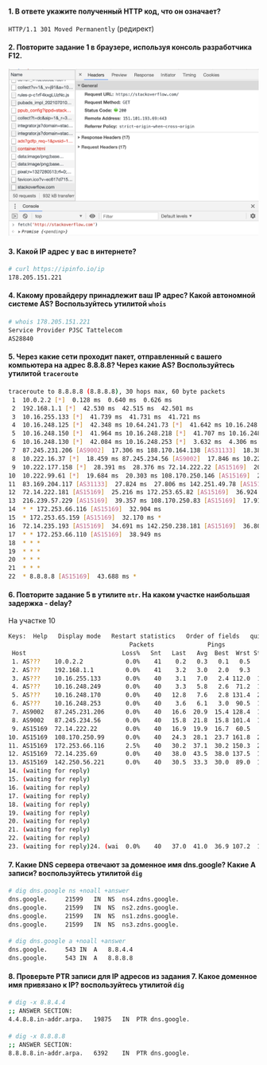 #### 1. В ответе укажите полученный HTTP код, что он означает?
`HTTP/1.1 301 Moved Permanently` (редирект)

#### 2. Повторите задание 1 в браузере, используя консоль разработчика F12.
![](../imgs/03_06.png)

#### 3. Какой IP адрес у вас в интернете?
```bash
# curl https://ipinfo.io/ip
178.205.151.221
```

#### 4. Какому провайдеру принадлежит ваш IP адрес? Какой автономной системе AS? Воспользуйтесь утилитой `whois`
```bash
# whois 178.205.151.221
Service Provider PJSC Tattelecom
AS28840
```

#### 5. Через какие сети проходит пакет, отправленный с вашего компьютера на адрес 8.8.8.8? Через какие AS? Воспользуйтесь утилитой `traceroute`
```bash
traceroute to 8.8.8.8 (8.8.8.8), 30 hops max, 60 byte packets
 1  10.0.2.2 [*]  0.128 ms  0.640 ms  0.626 ms
 2  192.168.1.1 [*]  42.530 ms  42.515 ms  42.501 ms
 3  10.16.255.133 [*]  41.739 ms  41.731 ms  41.721 ms
 4  10.16.248.125 [*]  42.348 ms 10.64.241.73 [*]  41.642 ms 10.16.248.141 [*]  41.742 ms
 5  10.16.248.150 [*]  41.964 ms 10.16.248.218 [*]  41.707 ms 10.16.248.206 [*]  42.052 ms
 6  10.16.248.130 [*]  42.084 ms 10.16.248.253 [*]  3.632 ms  4.306 ms
 7  87.245.231.206 [AS9002]  17.306 ms 188.170.164.138 [AS31133]  18.385 ms 87.245.231.206 [AS9002]  17.270 ms
 8  10.222.16.37 [*]  18.459 ms 87.245.234.56 [AS9002]  17.846 ms 10.222.16.33 [*]  26.193 ms
 9  10.222.177.158 [*]  28.391 ms  28.376 ms 72.14.222.22 [AS15169]  20.427 ms
10  10.222.99.61 [*]  19.684 ms  20.303 ms 108.170.250.146 [AS15169]  21.246 ms
11  83.169.204.117 [AS31133]  27.824 ms  27.806 ms 142.251.49.78 [AS15169]  35.769 ms
12  72.14.222.181 [AS15169]  25.216 ms 172.253.65.82 [AS15169]  36.924 ms 216.239.48.224 [AS15169]  28.983 ms
13  216.239.57.229 [AS15169]  39.357 ms 108.170.250.83 [AS15169]  17.911 ms 172.253.79.237 [AS15169]  32.422 ms
14  * * 172.253.66.116 [AS15169]  32.904 ms
15  * 172.253.65.159 [AS15169]  32.170 ms *
16  72.14.235.193 [AS15169]  34.691 ms 142.250.238.181 [AS15169]  36.808 ms *
17  * * 172.253.66.110 [AS15169]  38.949 ms
18  * * *
19  * * *
20  * * *
21  * * *
22  * 8.8.8.8 [AS15169]  43.688 ms *
```

#### 6. Повторите задание 5 в утилите `mtr`. На каком участке наибольшая задержка - delay?
На участке 10
```bash
Keys:  Help   Display mode   Restart statistics   Order of fields   quit
                                  Packets               Pings
 Host                           Loss%   Snt   Last   Avg  Best  Wrst StDev
 1. AS???    10.0.2.2            0.0%    41    0.2   0.3   0.1   0.5   0.1
 2. AS???    192.168.1.1         0.0%    41    3.2   3.0   2.0   9.3   1.5
 3. AS???    10.16.255.133       0.0%    40    3.1   7.0   2.4 112.0  17.9
 4. AS???    10.16.248.249       0.0%    40    3.3   5.8   2.6  71.2  10.8
 5. AS???    10.16.248.170       0.0%    40   12.8   7.6   2.8 131.4  20.6
 6. AS???    10.16.248.253       0.0%    40    3.6   6.1   3.0  90.5  13.8
 7. AS9002   87.245.231.206      0.0%    40   16.6  20.9  15.4 128.4  19.0
 8. AS9002   87.245.234.56       0.0%    40   15.8  21.8  15.8 101.4  17.8
 9. AS15169  72.14.222.22        0.0%    40   16.9  19.9  16.7  60.5   8.9
10. AS15169  108.170.250.99      0.0%    40   24.3  28.1  23.7 161.8  21.7
11. AS15169  172.253.66.116      2.5%    40   30.2  37.1  30.2 150.3  25.7
12. AS15169  72.14.235.69        0.0%    40   38.0  43.5  38.0 137.5  19.5
13. AS15169  142.250.56.221      0.0%    40   30.5  33.3  30.0  89.0  10.7
14. (waiting for reply)
15. (waiting for reply)
16. (waiting for reply)
17. (waiting for reply)
18. (waiting for reply)
19. (waiting for reply)
20. (waiting for reply)
21. (waiting for reply)
22. (waiting for reply)
23. (waiting for reply)24. (wai  0.0%    40   37.0  41.0  36.9 107.2  13.9
```

#### 7. Какие DNS сервера отвечают за доменное имя dns.google? Какие A записи? воспользуйтесь утилитой `dig`
```bash
# dig dns.google ns +noall +answer
dns.google.		21599	IN	NS	ns4.zdns.google.
dns.google.		21599	IN	NS	ns2.zdns.google.
dns.google.		21599	IN	NS	ns1.zdns.google.
dns.google.		21599	IN	NS	ns3.zdns.google.

# dig dns.google a +noall +answer
dns.google.		543	IN	A	8.8.4.4
dns.google.		543	IN	A	8.8.8.8
```

#### 8. Проверьте PTR записи для IP адресов из задания 7. Какое доменное имя привязано к IP? воспользуйтесь утилитой `dig`
```bash
# dig -x 8.8.4.4
;; ANSWER SECTION:
4.4.8.8.in-addr.arpa.	19875	IN	PTR	dns.google.

# dig -x 8.8.8.8
;; ANSWER SECTION:
8.8.8.8.in-addr.arpa.	6392	IN	PTR	dns.google.
```